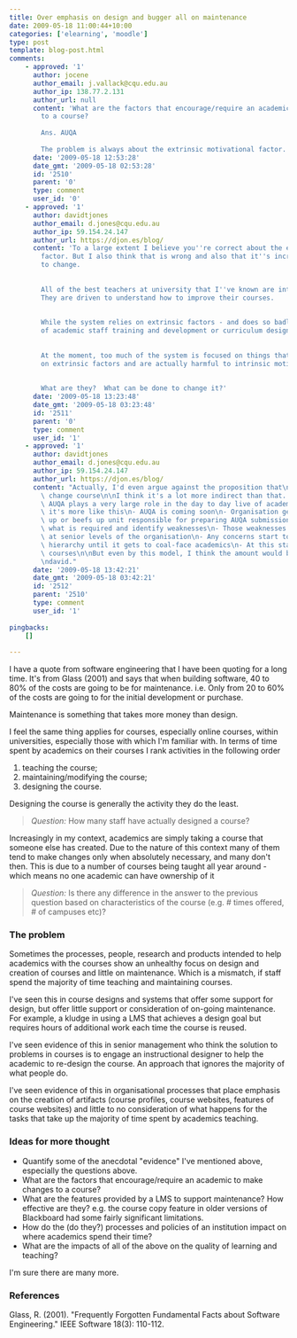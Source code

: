 ```yaml
---
title: Over emphasis on design and bugger all on maintenance
date: 2009-05-18 11:00:44+10:00
categories: ['elearning', 'moodle']
type: post
template: blog-post.html
comments:
    - approved: '1'
      author: jocene
      author_email: j.vallack@cqu.edu.au
      author_ip: 138.77.2.131
      author_url: null
      content: 'What are the factors that encourage/require an academic to make changes
        to a course?
    
        Ans. AUQA
    
        The problem is always about the extrinsic motivational factor.'
      date: '2009-05-18 12:53:28'
      date_gmt: '2009-05-18 02:53:28'
      id: '2510'
      parent: '0'
      type: comment
      user_id: '0'
    - approved: '1'
      author: davidtjones
      author_email: d.jones@cqu.edu.au
      author_ip: 59.154.24.147
      author_url: https://djon.es/blog/
      content: 'To a large extent I believe you''re correct about the extrinsic motivational
        factor. But I also think that is wrong and also that it''s incredibly difficult
        to change.
    
    
        All of the best teachers at university that I''ve known are intrinsically motivated.
        They are driven to understand how to improve their courses.
    
    
        While the system relies on extrinsic factors - and does so badly - then any form
        of academic staff training and development or curriculum design is wasted.
    
    
        At the moment, too much of the system is focused on things that encourage a reliance
        on extrinsic factors and are actually harmful to intrinsic motivation.
    
    
        What are they?  What can be done to change it?'
      date: '2009-05-18 13:23:48'
      date_gmt: '2009-05-18 03:23:48'
      id: '2511'
      parent: '0'
      type: comment
      user_id: '1'
    - approved: '1'
      author: davidtjones
      author_email: d.jones@cqu.edu.au
      author_ip: 59.154.24.147
      author_url: https://djon.es/blog/
      content: "Actually, I'd even argue against the proposition that\n   AUQA = academics\
        \ change course\n\nI think it's a lot more indirect than that.  I don't think\
        \ AUQA plays a very large role in the day to day live of academics.\n\nI think\
        \ it's more like this\n- AUQA is coming soon\n- Organisation gets worried\n- Sets\
        \ up or beefs up unit responsible for preparing AUQA submission\n- They analyse\
        \ what is required and identify weaknesses\n- Those weaknesses are then raised\
        \ at senior levels of the organisation\n- Any concerns start to dribble down the\
        \ hierarchy until it gets to coal-face academics\n- At this stage they may change\
        \ courses\n\nBut even by this model, I think the amount would be quite small.\n\
        \ndavid."
      date: '2009-05-18 13:42:21'
      date_gmt: '2009-05-18 03:42:21'
      id: '2512'
      parent: '2510'
      type: comment
      user_id: '1'
    
pingbacks:
    []
    
---
```

I have a quote from software engineering that I have been quoting for a long time. It's from Glass (2001) and says that when building software, 40 to 80% of the costs are going to be for maintenance. i.e. Only from 20 to 60% of the costs are going to for the initial development or purchase.

Maintenance is something that takes more money than design.

I feel the same thing applies for courses, especially online courses, within universities, especially those with which I'm familiar with. In terms of time spent by academics on their courses I rank activities in the following order

1. teaching the course;
2. maintaining/modifying the course;
3. designing the course.

Designing the course is generally the activity they do the least.

> _Question:_ How many staff have actually designed a course?

Increasingly in my context, academics are simply taking a course that someone else has created. Due to the nature of this context many of them tend to make changes only when absolutely necessary, and many don't then. This is due to a number of courses being taught all year around - which means no one academic can have ownership of it

> _Question:_ Is there any difference in the answer to the previous question based on characteristics of the course (e.g. # times offered, # of campuses etc)?

### The problem

Sometimes the processes, people, research and products intended to help academics with the courses show an unhealthy focus on design and creation of courses and little on maintenance. Which is a mismatch, if staff spend the majority of time teaching and maintaining courses.

I've seen this in course designs and systems that offer some support for design, but offer little support or consideration of on-going maintenance. For example, a kludge in using a LMS that achieves a design goal but requires hours of additional work each time the course is reused.

I've seen evidence of this in senior management who think the solution to problems in courses is to engage an instructional designer to help the academic to re-design the course. An approach that ignores the majority of what people do.

I've seen evidence of this in organisational processes that place emphasis on the creation of artifacts (course profiles, course websites, features of course websites) and little to no consideration of what happens for the tasks that take up the majority of time spent by academics teaching.

### Ideas for more thought

- Quantify some of the anecdotal "evidence" I've mentioned above, especially the questions above.
- What are the factors that encourage/require an academic to make changes to a course?
- What are the features provided by a LMS to support maintenance? How effective are they? e.g. the course copy feature in older versions of Blackboard had some fairly significant limitations.
- How do the (do they?) processes and policies of an institution impact on where academics spend their time?
- What are the impacts of all of the above on the quality of learning and teaching?

I'm sure there are many more.

### References

Glass, R. (2001). "Frequently Forgotten Fundamental Facts about Software Engineering." IEEE Software 18(3): 110-112.